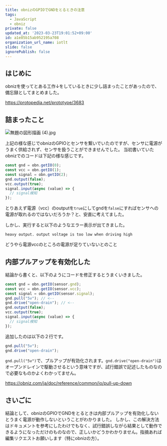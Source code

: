 ```yaml
---
title: obnizのGPIOでGNDをとるときの注意
tags:
  - JavaScript
  - obniz
private: false
updated_at: '2023-03-23T19:01:52+09:00'
id: a1e85b15ab952195a708
organization_url_name: iotlt
slide: false
ignorePublish: false
---
```

## はじめに

obnizを使ってとある工作↓をしているときに少し詰まったことがあったので、備忘録としてまとめました。

https://protopedia.net/prototype/3683

## 詰まったこと

![無題の図形描画 (4).jpg](https://qiita-image-store.s3.ap-northeast-1.amazonaws.com/0/209689/0bb4f6ad-6995-4f1e-2236-02c55615316b.jpeg)

上記の様な感じでobnizのGPIOとセンサを繋いでいたのですが、センサに電源がうまく供給されず、センサを扱うことができませんでした。
当初書いていたobnizでのコードは下記の様な感じです。

```javascript
const gnd = obn.getIO(0);
const vcc = obn.getIO(1);
const signal = obn.getIO(2);
gnd.output(false);
vcc.output(true);
signal.input(async (value) => {
  // signal検知 
});
```

とりあえず電源（vcc）のoutputを`true`にしてgndを`false`にすればセンサへの電源が取れるのではないだろうか？と、安直に考えてました。

しかし、実行すると以下のようなエラー表示が出てきました。

```
heavy output. output voltage is too low when driving high
```

どうやら電源vccのところの電源が足りていないとのこと

## 内部プルアップを有効化した

結論から書くと、以下のようにコードを修正するとうまくいきました。

```javascript
const gnd = obn.getIO(sensor.gnd);
const vcc = obn.getIO(sensor.vcc);
const signal = obn.getIO(sensor.signal);
gnd.pull("5v"); // <--
gnd.drive("open-drain"); // <--
gnd.output(false);
vcc.output(true);
signal.input(async (value) => {
  // signal検知
});
```

追加したのは以下の２行です。

```javascript
gnd.pull("5v");
gnd.drive("open-drain");
```

`gnd.pull("5v")`で、プルアップが有効化されます。`gnd.drive("open-drain")`はオープンドレインで駆動させるという意味ですが、試行錯誤で記述したものなので必要なものかよくわかってません。

https://obniz.com/ja/doc/reference/common/io/pull-up-down

## さいごに

結論として、obnizのGPIOでGNDをとるときは内部プルアップを有効化しないとうまく電源が動作しないということがわかりました。
しかし、この解決方法はドキュメントを参考にしたわけでもなく、試行錯誤しながら結果として動作できるようになっただけのものなので、正しいかどうかわかりません。指摘あれば編集リクエストお願いします（特にobnizの方）。
